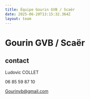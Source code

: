 ```yaml
---
title: Équipe Gourin GVB / Scaër
date: 2025-06-20T13:15:32.364Z
layout: team
---
```


# Gourin GVB / Scaër



## contact 

Ludovic COLLET

06 85 59 87 10

Gourinvb@gmail.com

